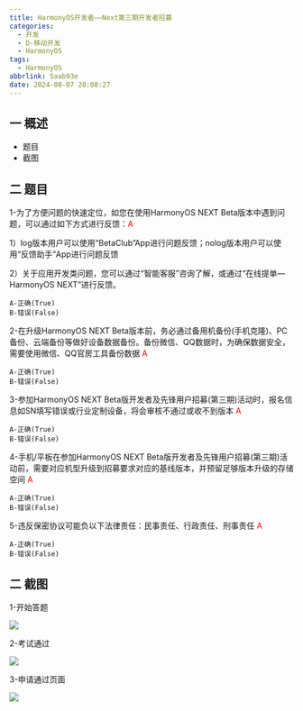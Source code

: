```yaml
---
title: HarmonyOS开发者——Next第三期开发者招募
categories:
  - 开发
  - D-移动开发
  - HarmonyOS
tags:
  - HarmonyOS
abbrlink: 5aab93e
date: 2024-08-07 20:08:27
---
```

## 一 概述

* 题目
* 截图

<!--more-->

## 二 题目

1-为了方便问题的快速定位，如您在使用HarmonyOS NEXT Beta版本中遇到问题，可以通过如下方式进行反馈：<font color=red>A</font>

1）log版本用户可以使用“BetaClub”App进行问题反馈；nolog版本用户可以使用“反馈助手”App进行问题反馈

2）关于应用开发类问题，您可以通过“智能客服”咨询了解，或通过“在线提单—HarmonyOS NEXT”进行反馈。

```
A-正确(True)
B-错误(False)
```

2-在升级HarmonyOS NEXT Beta版本前，务必通过备用机备份(手机克隆)、PC备份、云端备份等做好设备数据备份。备份微信、QQ数据时，为确保数据安全，需要使用微信、QQ官房工具备份数据 <font color=red>A</font>

```
A-正确(True)
B-错误(False)
```

3-参加HarmonyOS NEXT Beta版开发者及先锋用户招募(第三期)活动时，报名信息如SN填写错误或行业定制设备，将会审核不通过或收不到版本 <font color=red>A</font>

```
A-正确(True)
B-错误(False)
```

4-手机/平板在参加HarmonyOS NEXT Beta版开发者及先锋用户招募(第三期)活动前，需要对应机型升级到招募要求对应的基线版本，并预留足够版本升级的存储空间 <font color=red>A</font>

```
A-正确(True)
B-错误(False)
```

5-违反保密协议可能负以下法律责任：民事责任、行政责任、刑事责任 <font color=red>A</font>

```
A-正确(True)
B-错误(False)
```

## 二 截图

1-开始答题

![][1]

2-考试通过

![][2]

3-申请通过页面

![][3]



[1]:https://cdn.jsdelivr.net/gh/PGzxc/CDN/blog-hmos/hmos-next-beta3-answer.png
[2]:https://cdn.jsdelivr.net/gh/PGzxc/CDN/blog-hmos/hmos-next-beta3-pass.png
[3]:https://cdn.jsdelivr.net/gh/PGzxc/CDN/blog-hmos/hmos-next-beta3-pass-page.png